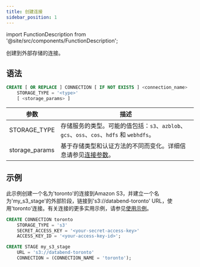 ```yaml
---
title: 创建连接
sidebar_position: 1
---
```

import FunctionDescription from '@site/src/components/FunctionDescription';

<FunctionDescription description="引入或更新版本：v1.2.339"/>

创建到外部存储的连接。

## 语法

```sql
CREATE [ OR REPLACE ] CONNECTION [ IF NOT EXISTS ] <connection_name> 
    STORAGE_TYPE = '<type>' 
    [ <storage_params> ]

```

| 参数             | 描述                                                                                                                                                |
|------------------|----------------------------------------------------------------------------------------------------------------------------------------------------|
| STORAGE_TYPE     | 存储服务的类型。可能的值包括：`s3`、`azblob`、`gcs`、`oss`、`cos`、`hdfs` 和 `webhdfs`。                                                             |
| storage_params   | 基于存储类型和认证方法的不同而变化。详细信息请参见[连接参数](../../../00-sql-reference/51-connect-parameters.md)。                                  |

## 示例

此示例创建一个名为'toronto'的连接到Amazon S3，并建立一个名为'my_s3_stage'的外部阶段，链接到's3://databend-toronto' URL，使用'toronto'连接。有关连接的更多实用示例，请参见[使用示例](index.md#usage-examples)。

```sql
CREATE CONNECTION toronto 
    STORAGE_TYPE = 's3' 
    SECRET_ACCESS_KEY = '<your-secret-access-key>' 
    ACCESS_KEY_ID = '<your-access-key-id>';

CREATE STAGE my_s3_stage 
    URL = 's3://databend-toronto' 
    CONNECTION = (CONNECTION_NAME = 'toronto');
```